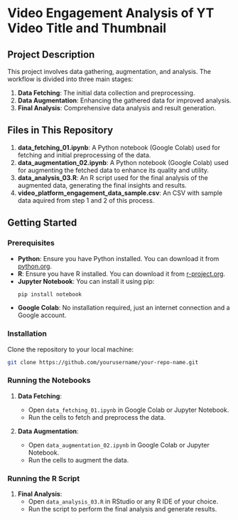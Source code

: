 # Video Engagement Analysis of YT Video Title and Thumbnail

## Project Description

This project involves data gathering, augmentation, and analysis. The workflow is divided into three main stages:

1. **Data Fetching**: The initial data collection and preprocessing.
2. **Data Augmentation**: Enhancing the gathered data for improved analysis.
3. **Final Analysis**: Comprehensive data analysis and result generation.

## Files in This Repository

1. **data_fetching_01.ipynb**: A Python notebook (Google Colab) used for fetching and initial preprocessing of the data.
2. **data_augmentation_02.ipynb**: A Python notebook (Google Colab) used for augmenting the fetched data to enhance its quality and utility.
3. **data_analysis_03.R**: An R script used for the final analysis of the augmented data, generating the final insights and results.
4. **video_platform_engagement_data_sample.csv**: An CSV with sample data aquired from step 1 and 2 of this process. 

## Getting Started

### Prerequisites

- **Python**: Ensure you have Python installed. You can download it from [python.org](https://www.python.org/).
- **R**: Ensure you have R installed. You can download it from [r-project.org](https://www.r-project.org/).
- **Jupyter Notebook**: You can install it using pip:
  ```sh
  pip install notebook
  ```
- **Google Colab**: No installation required, just an internet connection and a Google account.

### Installation

Clone the repository to your local machine:

```sh
git clone https://github.com/yourusername/your-repo-name.git
```

### Running the Notebooks

1. **Data Fetching**:
   - Open `data_fetching_01.ipynb` in Google Colab or Jupyter Notebook.
   - Run the cells to fetch and preprocess the data.

2. **Data Augmentation**:
   - Open `data_augmentation_02.ipynb` in Google Colab or Jupyter Notebook.
   - Run the cells to augment the data.

### Running the R Script

1. **Final Analysis**:
   - Open `data_analysis_03.R` in RStudio or any R IDE of your choice.
   - Run the script to perform the final analysis and generate results.

